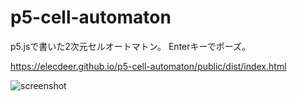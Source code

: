 # p5-cell-automaton
p5.jsで書いた2次元セルオートマトン。
Enterキーでポーズ。

https://elecdeer.github.io/p5-cell-automaton/public/dist/index.html

![screenshot](https://user-images.githubusercontent.com/37701077/135745824-0ca02cbc-46e1-4042-b7c0-29eee16ab9ee.png)

